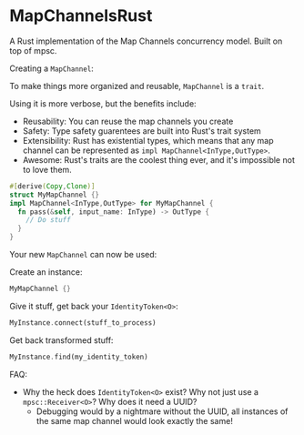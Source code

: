 # MapChannelsRust
A Rust implementation of the Map Channels concurrency model. Built on top of mpsc. 

Creating a `MapChannel`:

To make things more organized and reusable, `MapChannel` is a `trait`.

Using it is more verbose, but the benefits include:
- Reusability: You can reuse the map channels you create
- Safety: Type safety guarentees are built into Rust's trait system
- Extensibility: Rust has existential types, which means that any map channel can be represented as `impl MapChannel<InType,OutType>`.
- Awesome: Rust's traits are the coolest thing ever, and it's impossible not to love them. 

```rust
#[derive(Copy,Clone)]
struct MyMapChannel {}
impl MapChannel<InType,OutType> for MyMapChannel {
  fn pass(&self, input_name: InType) -> OutType {
    // Do stuff
  }
}
```

Your new `MapChannel` can now be used:

Create an instance:

```rust
MyMapChannel {}
```

Give it stuff, get back your `IdentityToken<O>`:

```rust
MyInstance.connect(stuff_to_process)
```

Get back transformed stuff:

```rust
MyInstance.find(my_identity_token)
```

FAQ:
- Why the heck does `IdentityToken<O>` exist? Why not just use a `mpsc::Receiver<O>`? Why does it need a UUID?
  - Debugging would by a nightmare without the UUID, all instances of the same map channel would look exactly the same!

